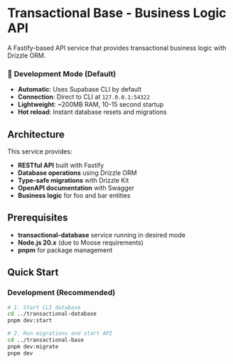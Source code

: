 # Transactional Base - Business Logic API

A Fastify-based API service that provides transactional business logic with Drizzle ORM.

### 🚀 **Development Mode (Default)**

- **Automatic**: Uses Supabase CLI by default
- **Connection**: Direct to CLI at `127.0.0.1:54322`
- **Lightweight**: ~200MB RAM, 10-15 second startup
- **Hot reload**: Instant database resets and migrations

## Architecture

This service provides:

- **RESTful API** built with Fastify
- **Database operations** using Drizzle ORM
- **Type-safe migrations** with Drizzle Kit
- **OpenAPI documentation** with Swagger
- **Business logic** for foo and bar entities

## Prerequisites

- **transactional-database** service running in desired mode
- **Node.js 20.x** (due to Moose requirements)
- **pnpm** for package management

## Quick Start

### Development (Recommended)

```bash
# 1. Start CLI database
cd ../transactional-database
pnpm dev:start

# 2. Run migrations and start API
cd ../transactional-base
pnpm dev:migrate
pnpm dev
```
